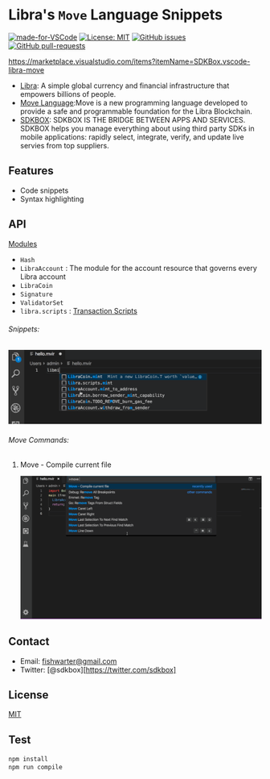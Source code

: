 # Libra's `Move` Language Snippets

[![made-for-VSCode](https://img.shields.io/badge/Made%20for-VSCode-1f425f.svg)](https://code.visualstudio.com/)
[![License: MIT](https://img.shields.io/badge/License-MIT-blue.svg)](https://github.com/sdkbox/vscode-libra-move/blob/master/LICENSE)
[![GitHub issues](https://img.shields.io/github/issues/sdkbox/vscode-libra-move.svg)](https://github.com/sdkbox/vscode-libra-move/issues/)
[![GitHub pull-requests](https://img.shields.io/github/issues-pr/sdkbox/vscode-libra-move.svg)](https://github.com/sdkbox/vscode-libra-move/pulls/)

https://marketplace.visualstudio.com/items?itemName=SDKBox.vscode-libra-move

- [Libra](https://libra.org): A simple global currency and financial infrastructure that empowers billions of people.
- [Move Language](https://developers.libra.org/docs/crates/move-language):Move is a new programming language developed to provide a safe and
  programmable foundation for the Libra Blockchain.
- [SDKBOX](https://www.sdkbox.com/): SDKBOX IS THE BRIDGE BETWEEN APPS AND SERVICES. SDKBOX helps you manage everything about using third party SDKs in mobile applications: rapidly select, integrate, verify, and update live servies from top suppliers.

## Features
- Code snippets
- Syntax highlighting

## API

[Modules](https://github.com/libra/libra/tree/master/language/stdlib/modules)

- `Hash`
- `LibraAccount` : The module for the account resource that governs every Libra account
- `LibraCoin`
- `Signature`
- `ValidatorSet`
- `libra.scripts` : [Transaction Scripts](https://github.com/libra/libra/tree/master/language/stdlib/transaction_scripts)

###### Snippets:

![snippets](./images/move-snippets.gif)

###### Move Commands:
1. Move - Compile current file

    ![snippets](./images/move-compile.gif)

## Contact

- Email: fishwarter@gmail.com
- Twitter: [@sdkbox][https://twitter.com/sdkbox]

## License

[MIT](./LICENSE)

## Test

```
npm install
npm run compile
```
